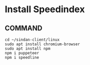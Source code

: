 # Install Speedindex

## COMMAND
```
cd ~/sindan-client/linux
sudo apt install chromium-browser
sudo apt install npm
npm i puppeteer
npm i speedline

```

##

